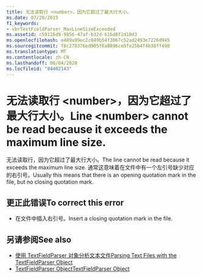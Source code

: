 ```yaml
---
title: 无法读取行 <number>，因为它超过了最大行大小。
ms.date: 07/20/2015
f1_keywords:
- vbrTextFieldParser_MaxLineSizeExceeded
ms.assetid: c59116d9-9856-47af-b32d-616d8f2d10d3
ms.openlocfilehash: e489a99ec2c049b54f3067c52ad2493e7226d945
ms.sourcegitcommit: f8c270376ed905f6a8896ce0fe25b4f4b38ff498
ms.translationtype: MT
ms.contentlocale: zh-CN
ms.lasthandoff: 06/04/2020
ms.locfileid: "84402143"
---
```

# <a name="line-number-cannot-be-read-because-it-exceeds-the-maximum-line-size"></a><span data-ttu-id="e8244-102">无法读取行 \<number>，因为它超过了最大行大小。</span><span class="sxs-lookup"><span data-stu-id="e8244-102">Line \<number> cannot be read because it exceeds the maximum line size.</span></span>
<span data-ttu-id="e8244-103">无法读取行，因为它超过了最大行大小。</span><span class="sxs-lookup"><span data-stu-id="e8244-103">The line cannot be read because it exceeds the maximum line size.</span></span> <span data-ttu-id="e8244-104">通常这意味着在文件中有一个左引号缺少对应的右引号。</span><span class="sxs-lookup"><span data-stu-id="e8244-104">Usually this means that there is an opening quotation mark in the file, but no closing quotation mark.</span></span>  
  
## <a name="to-correct-this-error"></a><span data-ttu-id="e8244-105">更正此错误</span><span class="sxs-lookup"><span data-stu-id="e8244-105">To correct this error</span></span>  
  
- <span data-ttu-id="e8244-106">在文件中插入右引号。</span><span class="sxs-lookup"><span data-stu-id="e8244-106">Insert a closing quotation mark in the file.</span></span>  
  
## <a name="see-also"></a><span data-ttu-id="e8244-107">另请参阅</span><span class="sxs-lookup"><span data-stu-id="e8244-107">See also</span></span>

- [<span data-ttu-id="e8244-108">使用 TextFieldParser 对象分析文本文件</span><span class="sxs-lookup"><span data-stu-id="e8244-108">Parsing Text Files with the TextFieldParser Object</span></span>](../developing-apps/programming/drives-directories-files/parsing-text-files-with-the-textfieldparser-object.md)
- [<span data-ttu-id="e8244-109">TextFieldParser Object</span><span class="sxs-lookup"><span data-stu-id="e8244-109">TextFieldParser Object</span></span>](../language-reference/objects/textfieldparser-object.md)
